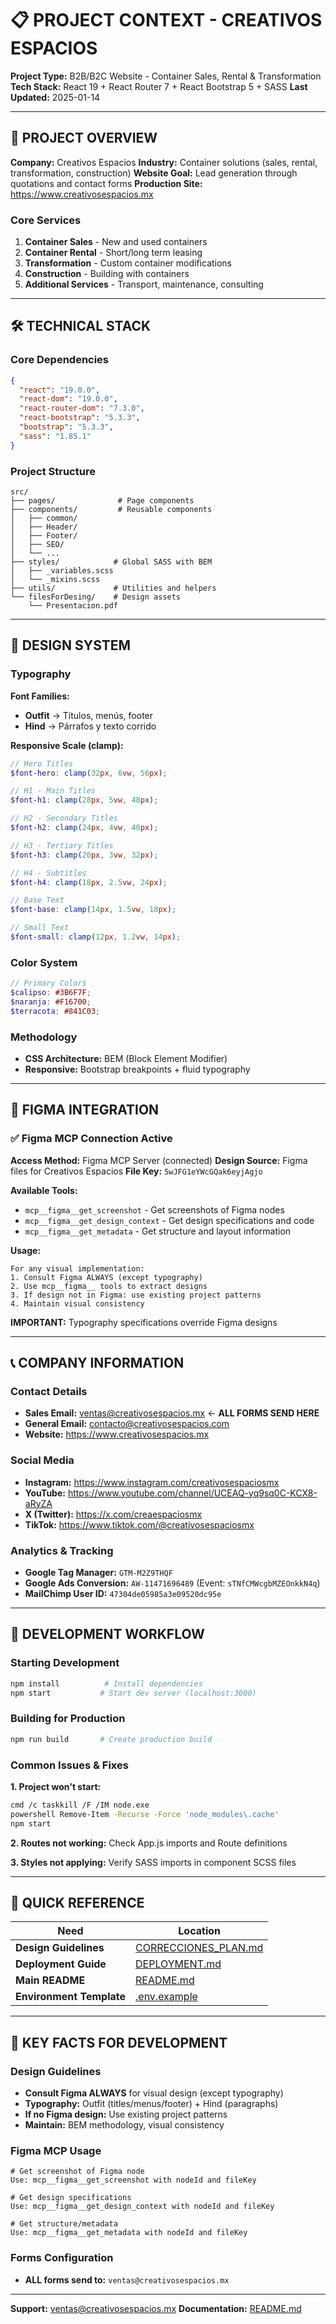 # 📋 PROJECT CONTEXT - CREATIVOS ESPACIOS

**Project Type:** B2B/B2C Website - Container Sales, Rental & Transformation
**Tech Stack:** React 19 + React Router 7 + React Bootstrap 5 + SASS
**Last Updated:** 2025-01-14

---

## 🎯 PROJECT OVERVIEW

**Company:** Creativos Espacios
**Industry:** Container solutions (sales, rental, transformation, construction)
**Website Goal:** Lead generation through quotations and contact forms
**Production Site:** https://www.creativosespacios.mx

### Core Services
1. **Container Sales** - New and used containers
2. **Container Rental** - Short/long term leasing
3. **Transformation** - Custom container modifications
4. **Construction** - Building with containers
5. **Additional Services** - Transport, maintenance, consulting

---

## 🛠️ TECHNICAL STACK

### Core Dependencies
```json
{
  "react": "19.0.0",
  "react-dom": "19.0.0",
  "react-router-dom": "7.3.0",
  "react-bootstrap": "5.3.3",
  "bootstrap": "5.3.3",
  "sass": "1.85.1"
}
```

### Project Structure
```
src/
├── pages/              # Page components
├── components/         # Reusable components
│   ├── common/
│   ├── Header/
│   ├── Footer/
│   ├── SEO/
│   └── ...
├── styles/            # Global SASS with BEM
│   ├── _variables.scss
│   └── _mixins.scss
├── utils/             # Utilities and helpers
└── filesForDesing/    # Design assets
    └── Presentacion.pdf
```

---

## 🎨 DESIGN SYSTEM

### Typography

**Font Families:**
- **Outfit** → Títulos, menús, footer
- **Hind** → Párrafos y texto corrido

**Responsive Scale (clamp):**
```scss
// Hero Titles
$font-hero: clamp(32px, 6vw, 56px);

// H1 - Main Titles
$font-h1: clamp(28px, 5vw, 48px);

// H2 - Secondary Titles
$font-h2: clamp(24px, 4vw, 40px);

// H3 - Tertiary Titles
$font-h3: clamp(20px, 3vw, 32px);

// H4 - Subtitles
$font-h4: clamp(18px, 2.5vw, 24px);

// Base Text
$font-base: clamp(14px, 1.5vw, 18px);

// Small Text
$font-small: clamp(12px, 1.2vw, 14px);
```

### Color System
```scss
// Primary Colors
$calipso: #3B6F7F;
$naranja: #F16700;
$terracota: #841C03;
```

### Methodology
- **CSS Architecture:** BEM (Block Element Modifier)
- **Responsive:** Bootstrap breakpoints + fluid typography

---

## 🎨 FIGMA INTEGRATION

### ✅ Figma MCP Connection Active

**Access Method:** Figma MCP Server (connected)
**Design Source:** Figma files for Creativos Espacios
**File Key:** `5wJFG1eYWcGQak6eyjAgjo`

**Available Tools:**
- `mcp__figma__get_screenshot` - Get screenshots of Figma nodes
- `mcp__figma__get_design_context` - Get design specifications and code
- `mcp__figma__get_metadata` - Get structure and layout information

**Usage:**
```
For any visual implementation:
1. Consult Figma ALWAYS (except typography)
2. Use mcp__figma__ tools to extract designs
3. If design not in Figma: use existing project patterns
4. Maintain visual consistency
```

**IMPORTANT:** Typography specifications override Figma designs

---

## 📞 COMPANY INFORMATION

### Contact Details
- **Sales Email:** ventas@creativosespacios.mx ← **ALL FORMS SEND HERE**
- **General Email:** contacto@creativosespacios.com
- **Website:** https://www.creativosespacios.mx

### Social Media
- **Instagram:** https://www.instagram.com/creativosespaciosmx
- **YouTube:** https://www.youtube.com/channel/UCEAQ-yq9sq0C-KCX8-aRyZA
- **X (Twitter):** https://x.com/creaespaciosmx
- **TikTok:** https://www.tiktok.com/@creativosespaciosmx

### Analytics & Tracking
- **Google Tag Manager:** `GTM-M2Z9THQF`
- **Google Ads Conversion:** `AW-11471696489` (Event: `sTNfCMWcgbMZEOnkkN4q`)
- **MailChimp User ID:** `47304de05985a3e09520dc95e`

---

## 🚀 DEVELOPMENT WORKFLOW

### Starting Development
```bash
npm install          # Install dependencies
npm start           # Start dev server (localhost:3000)
```

### Building for Production
```bash
npm run build       # Create production build
```

### Common Issues & Fixes

**1. Project won't start:**
```bash
cmd /c taskkill /F /IM node.exe
powershell Remove-Item -Recurse -Force 'node_modules\.cache'
npm start
```

**2. Routes not working:** Check App.js imports and Route definitions

**3. Styles not applying:** Verify SASS imports in component SCSS files

---

## 🔗 QUICK REFERENCE

| Need | Location |
|------|----------|
| **Design Guidelines** | [CORRECCIONES_PLAN.md](CORRECCIONES_PLAN.md) |
| **Deployment Guide** | [DEPLOYMENT.md](../DEPLOYMENT.md) |
| **Main README** | [README.md](../README.md) |
| **Environment Template** | [.env.example](../.env.example) |

---

## 🎯 KEY FACTS FOR DEVELOPMENT

### Design Guidelines
- **Consult Figma ALWAYS** for visual design (except typography)
- **Typography:** Outfit (titles/menus/footer) + Hind (paragraphs)
- **If no Figma design:** Use existing project patterns
- **Maintain:** BEM methodology, visual consistency

### Figma MCP Usage
```
# Get screenshot of Figma node
Use: mcp__figma__get_screenshot with nodeId and fileKey

# Get design specifications
Use: mcp__figma__get_design_context with nodeId and fileKey

# Get structure/metadata
Use: mcp__figma__get_metadata with nodeId and fileKey
```

### Forms Configuration
- **ALL forms send to:** `ventas@creativosespacios.mx`

---

**Support:** ventas@creativosespacios.mx
**Documentation:** [README.md](.ai-docs/README.md)
